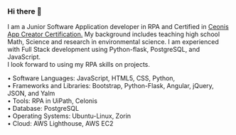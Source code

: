 ### Hi there 👋


I am a Junior Software Application developer in RPA and Certified in <a href="https://www.credly.com/badges/4504484c-900a-4963-9c7d-3fc7e8d00084/linked_in">Ceonis App Creator Certification.</a> My background includes teaching high school Math, Science and research in environmental science. I am experienced with Full Stack development using Python-flask, PostgreSQL, and JavaScript. <br>
I look forward to using my RPA skills on  projects.


• Software Languages: JavaScript, HTML5, CSS, Python,<br>
• Frameworks and Libraries: Bootstrap, Python-Flask, Angular, jQuery, JSON, and Yalm <br>
• Tools: RPA in UiPath, Celonis <br>
• Database: PostgreSQL <br>
• Operating Systems: Ubuntu-Linux, Zorin <br>
• Cloud: AWS Lighthouse, AWS EC2 <br>
